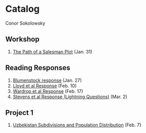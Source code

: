 # Catalog
Conor Sokolowsky

## Workshop

1. [The Path of a Salesman Plot](https://github.com/ConorSoko/Workshop/blob/master/ComplicatedPlot.png) (Jan. 31)

## Reading Responses

1. [Blumenstock response](https://conorsoko.github.io/Workshop/blumenstock) (Jan. 27)
2. [Lloyd et al Response](https://conorsoko.github.io/Workshop/lloyd) (Feb. 10)
3. [Wardrop et al Response](https://conorsoko.github.io/Workshop/wardrop) (Feb. 17)
4. [Stevens et al Response (Lightning Questions)](https://conorsoko.github.io/Workshop/Stevens) (Mar. 2)

## Project 1

1. [Uzbekistan Subdivisions and Population Distribution](https://conorsoko.github.io/Workshop/Project1) (Feb. 7)

